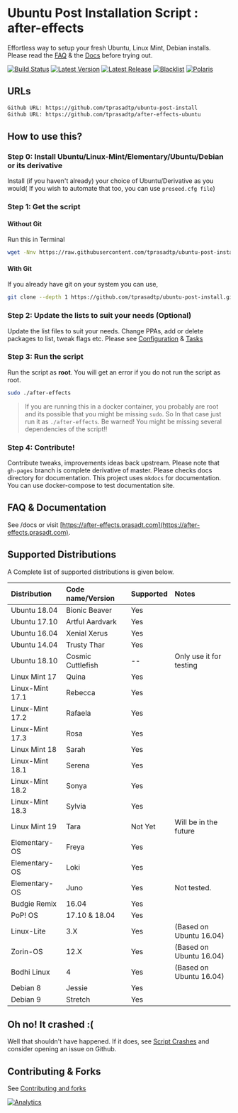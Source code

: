 # Ubuntu Post Installation Script : after-effects

Effortless way to setup your fresh Ubuntu, Linux Mint, Debian installs. Please read the [FAQ](https://ae.prasadt.com/faq/dependencies/) & the [Docs](https://ae.prasadt.com/getting-started/)
before trying out.

[![Build Status](https://travis-ci.org/tprasadtp/ubuntu-post-install.svg?branch=master)](https://travis-ci.org/tprasadtp/ubuntu-post-install)
[![Latest Version](https://img.shields.io/badge/dynamic/json.svg?label=Version&style=flat&url=https://new-badges--ubuntu-post-install.netlify.com/cfg/json/version&query=config.script.number&prefix=v)](https://github.com/tprasadtp/ubuntu-post-install/)
[![Latest Release](https://img.shields.io/badge/dynamic/json.svg?label=Release&style=flat&url=https://new-badges--ubuntu-post-install.netlify.com/cfg/json/version&query=config.script.name&prefix=v)](https://github.com/tprasadtp/ubuntu-post-install/releases)
[![Blacklist](https://img.shields.io/badge/dynamic/json.svg?label=Blacklisted&style=flat&url=https://new-badges--ubuntu-post-install.netlify.com/cfg/json/version&query=config.blacklist.current)](https://github.com/tprasadtp/ubuntu-post-install/releases)
[![Polaris](https://img.shields.io/badge/dynamic/json.svg?label=Polaris_Field&style=flat&url=https://new-badges--ubuntu-post-install.netlify.com/cfg/json/version&query=config.stats.polaris)](https://github.com/tprasadtp/ubuntu-post-install/releases)

## URLs

```bash
Github URL: https://github.com/tprasadtp/ubuntu-post-install
Github URL: https://github.com/tprasadtp/after-effects-ubuntu
```

## How to use this?

### Step 0: Install Ubuntu/Linux-Mint/Elementary/Ubuntu/Debian or its derivative

Install (if you haven't already) your choice of Ubuntu/Derivative as you would( If you wish to automate that too, you can use `preseed.cfg file`)

### Step 1: Get the script

#### Without Git

Run this in Terminal

```sh
wget -Nnv https://raw.githubusercontent.com/tprasadtp/ubuntu-post-install/master/get-after-effects.sh -O - | bash
```

#### With Git

If you already have git on your system you can use,

```bash
git clone --depth 1 https://github.com/tprasadtp/ubuntu-post-install.git && cd ubuntu-post-install
```

### Step 2: Update the lists to suit your needs (Optional)

Update the list files to suit your needs. Change PPAs, add or delete packages to list, tweak flags etc.
Please see [Configuration](https://ae.prasadt.com/config/#package-lists) & [Tasks](https://ae.prasadt.com/tasks/#what-can-it-do)

### Step 3: Run the script

Run the script as **root**. You will get an error if you do not run the script as root.

```sh
sudo ./after-effects
```

> If you are running this in a docker container, you probably are root and its possible that you might be missing `sudo`. So In that case just run it as `./after-effects`. Be warned! You might be missing several dependencies of the script!!

### Step 4: Contribute!

Contribute tweaks, improvements ideas back upstream.
Please note that `gh-pages` branch is complete derivative of master. Please checks docs directory for documentation. This project uses `mkdocs` for documentation. You can use docker-compose to test documentation site.

## FAQ & Documentation

See /docs or visit [https://after-effects.prasadt.com](https://after-effects.prasadt.com).

## Supported Distributions

A Complete  list of supported distributions is given below.

Distribution     | Code name/Version |   Supported | Notes
:----------------|:------------------|-------------|:------
Ubuntu 18.04     | Bionic Beaver     | Yes         |
Ubuntu 17.10     | Artful Aardvark   | Yes         |
Ubuntu 16.04     | Xenial Xerus      | Yes         |
Ubuntu 14.04     | Trusty Thar       | Yes         |
Ubuntu 18.10     | Cosmic Cuttlefish | --          | Only use it for testing
Linux Mint 17    | Quina             | Yes         |
Linux-Mint 17.1  | Rebecca           | Yes         |
Linux-Mint 17.2  | Rafaela           | Yes         |
Linux-Mint 17.3  | Rosa              | Yes         |
Linux Mint 18    | Sarah             | Yes         |
Linux-Mint 18.1  | Serena            | Yes         |
Linux-Mint 18.2  | Sonya             | Yes         |
Linux-Mint 18.3  | Sylvia            | Yes         |
Linux Mint 19    | Tara              | Not Yet     | Will be in the future
Elementary-OS    | Freya             | Yes         |
Elementary-OS    | Loki              | Yes         |
Elementary-OS    | Juno              | Yes         | Not tested.   
Budgie Remix     | 16.04             | Yes         |
PoP! OS          | 17.10 & 18.04     | Yes         |
Linux-Lite       | 3.X               | Yes         | (Based on Ubuntu 16.04)
Zorin-OS         | 12.X              | Yes         | (Based on Ubuntu 16.04)
Bodhi Linux      | 4                 | Yes         | (Based on Ubuntu 16.04)
Debian 8         | Jessie            | Yes         |
Debian 9         | Stretch           | Yes         |

## Oh no! It crashed :(

Well that shouldn't have happened. If it does, see [Script Crashes](https://ae.prasadt.com/faq/crash/) and consider opening an issue on Github.

## Contributing & Forks

See [Contributing and forks](./.github/CONTRIBUTING)


[![Analytics](https://ga-beacon.prasadt.com/UA-101760811-3/github/ubuntu-post-install?flat)](https://prasadt.com/google-analytics-beacon)
